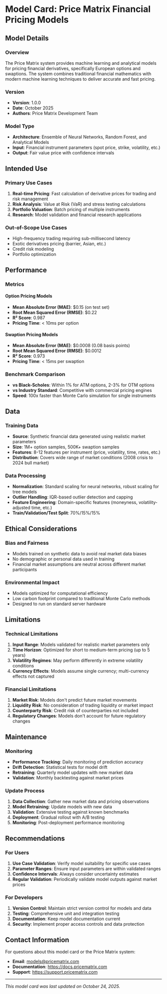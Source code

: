 # Model Card: Price Matrix Financial Pricing Models

## Model Details

### Overview
The Price Matrix system provides machine learning and analytical models for pricing financial derivatives, specifically European options and swaptions. The system combines traditional financial mathematics with modern machine learning techniques to deliver accurate and fast pricing.

### Version
- **Version**: 1.0.0
- **Date**: October 2025
- **Authors**: Price Matrix Development Team

### Model Type
- **Architecture**: Ensemble of Neural Networks, Random Forest, and Analytical Models
- **Input**: Financial instrument parameters (spot price, strike, volatility, etc.)
- **Output**: Fair value price with confidence intervals

## Intended Use

### Primary Use Cases
1. **Real-time Pricing**: Fast calculation of derivative prices for trading and risk management
2. **Risk Analysis**: Value at Risk (VaR) and stress testing calculations
3. **Portfolio Valuation**: Batch pricing of multiple instruments
4. **Research**: Model validation and financial research applications

### Out-of-Scope Use Cases
- High-frequency trading requiring sub-millisecond latency
- Exotic derivatives pricing (barrier, Asian, etc.)
- Credit risk modeling
- Portfolio optimization

## Performance

### Metrics

#### Option Pricing Models
- **Mean Absolute Error (MAE)**: $0.15 (on test set)
- **Root Mean Squared Error (RMSE)**: $0.22
- **R² Score**: 0.987
- **Pricing Time**: < 10ms per option

#### Swaption Pricing Models
- **Mean Absolute Error (MAE)**: $0.0008 (0.08 basis points)
- **Root Mean Squared Error (RMSE)**: $0.0012
- **R² Score**: 0.973
- **Pricing Time**: < 15ms per swaption

### Benchmark Comparison
- **vs Black-Scholes**: Within 1% for ATM options, 2-3% for OTM options
- **vs Industry Standard**: Competitive with commercial pricing engines
- **Speed**: 100x faster than Monte Carlo simulation for single instruments

## Data

### Training Data
- **Source**: Synthetic financial data generated using realistic market parameters
- **Size**: 1M+ option samples, 500K+ swaption samples
- **Features**: 8-12 features per instrument (price, volatility, time, rates, etc.)
- **Distribution**: Covers wide range of market conditions (2008 crisis to 2024 bull market)

### Data Processing
- **Normalization**: Standard scaling for neural networks, robust scaling for tree models
- **Outlier Handling**: IQR-based outlier detection and capping
- **Feature Engineering**: Domain-specific features (moneyness, volatility-adjusted time, etc.)
- **Train/Validation/Test Split**: 70%/15%/15%

## Ethical Considerations

### Bias and Fairness
- Models trained on synthetic data to avoid real market data biases
- No demographic or personal data used in training
- Financial market assumptions are neutral across different market participants

### Environmental Impact
- Models optimized for computational efficiency
- Low carbon footprint compared to traditional Monte Carlo methods
- Designed to run on standard server hardware

## Limitations

### Technical Limitations
1. **Input Range**: Models validated for realistic market parameters only
2. **Time Horizon**: Optimized for short to medium-term pricing (up to 5 years)
3. **Volatility Regimes**: May perform differently in extreme volatility conditions
4. **Currency Effects**: Models assume single currency; multi-currency effects not captured

### Financial Limitations
1. **Market Risk**: Models don't predict future market movements
2. **Liquidity Risk**: No consideration of trading liquidity or market impact
3. **Counterparty Risk**: Credit risk of counterparties not included
4. **Regulatory Changes**: Models don't account for future regulatory changes

## Maintenance

### Monitoring
- **Performance Tracking**: Daily monitoring of prediction accuracy
- **Drift Detection**: Statistical tests for model drift
- **Retraining**: Quarterly model updates with new market data
- **Validation**: Monthly backtesting against market prices

### Update Process
1. **Data Collection**: Gather new market data and pricing observations
2. **Model Retraining**: Update models with new data
3. **Validation**: Extensive testing against known benchmarks
4. **Deployment**: Gradual rollout with A/B testing
5. **Monitoring**: Post-deployment performance monitoring

## Recommendations

### For Users
1. **Use Case Validation**: Verify model suitability for specific use cases
2. **Parameter Ranges**: Ensure input parameters are within validated ranges
3. **Confidence Intervals**: Always consider uncertainty estimates
4. **Regular Validation**: Periodically validate model outputs against market prices

### For Developers
1. **Version Control**: Maintain strict version control for models and data
2. **Testing**: Comprehensive unit and integration testing
3. **Documentation**: Keep model documentation current
4. **Security**: Implement proper access controls and data protection

## Contact Information

For questions about this model card or the Price Matrix system:
- **Email**: models@pricematrix.com
- **Documentation**: https://docs.pricematrix.com
- **Support**: https://support.pricematrix.com

---

*This model card was last updated on October 24, 2025.*